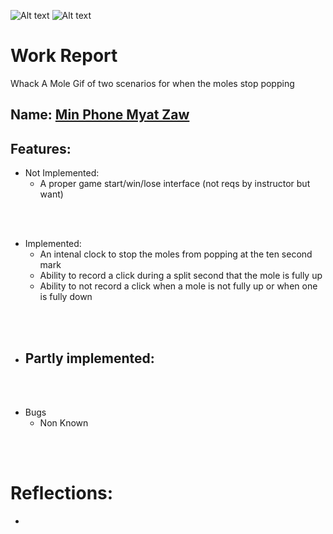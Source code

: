 ![Alt text](ezgif.com-video-to-gif-converter.gif)
![Alt text](ezgif.com-video-to-gif-converter-1.gif)

# Work Report
Whack A Mole
Gif of two scenarios for when the moles stop popping
## Name: <ins> Min Phone Myat Zaw </ins>

## Features:

- Not Implemented:
  - A proper game start/win/lose interface (not reqs by instructor but want)

<br><br>

- Implemented:
  - An intenal clock to stop the moles from popping at the ten second mark
  - Ability to record a click during a split second that the mole is fully up
  - Ability to not record a click when a mole is not fully up or when one is fully down

<br><br>

- Partly implemented:
  - 

<br><br>

- Bugs
  - Non Known 

<br><br>

# Reflections:

-
